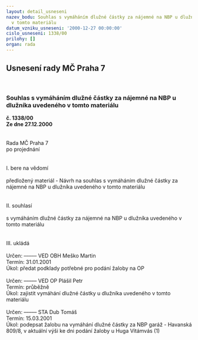 ```yaml
---
layout: detail_usneseni
nazev_bodu: Souhlas s vymáháním dlužné částky za nájemné na NBP u dlužníka uvedeného
  v tomto materiálu
datum_vzniku_usneseni: '2000-12-27 00:00:00'
cislo_usneseni: 1338/00
prilohy: []
organ: rada
---
```

<div id="ucUsn_pList" class="usn">
	<span><h2>Usnesení rady MČ Praha 7 </h2>
<br></span><div class="standBody">
<span><h3>Souhlas s vymáháním dlužné částky za nájemné na NBP u dlužníka uvedeného v tomto materiálu</h3></span><div class="center">
		<strong>č. 1338/00</strong><br>
	</div>
<div class="center">
		<strong>Ze dne 27.12.2000</strong><br><br>
	</div>
<br>Rada MČ Praha 7<br>po projednání<br><br><br>I.	bere na vědomí<br><br> předložený materiál - Návrh na souhlas s vymáháním dlužné částky za nájemné na NBP u dlužníka uvedeného v tomto materiálu<br><br><br>II.	souhlasí <br><br>s vymáháním dlužné částky za nájemné na NBP u dlužníka uvedeného v tomto materiálu<br><br><br>III.	ukládá <br><br> Určen:	–––––	VED OBH Meško Martin<br>Termín: 31.01.2001<br>Úkol:	předat podklady potřebné pro podání žaloby na OP<br> <br> Určen:	–––––	VED OP Plášil Petr<br>Termín: průběžně<br>Úkol:	zajistit vymáhání dlužné částky u dlužníka uvedeného v tomto materiálu<br> <br> Určen:	–––––	STA Dub Tomáš<br>Termín: 15.03.2001<br>Úkol:	podepsat žalobu na vymáhání dlužné částky za NBP garáž - Havanská 809/8, v aktuální výši ke dni podání žaloby u Huga Vítámvás (1)<br>  <br><br>
</div>
</div>